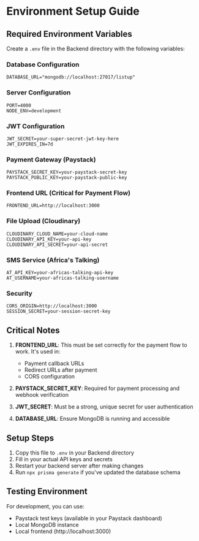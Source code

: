 # Environment Setup Guide

## Required Environment Variables

Create a `.env` file in the Backend directory with the following variables:

### Database Configuration
```env
DATABASE_URL="mongodb://localhost:27017/listup"
```

### Server Configuration
```env
PORT=4000
NODE_ENV=development
```

### JWT Configuration
```env
JWT_SECRET=your-super-secret-jwt-key-here
JWT_EXPIRES_IN=7d
```

### Payment Gateway (Paystack)
```env
PAYSTACK_SECRET_KEY=your-paystack-secret-key
PAYSTACK_PUBLIC_KEY=your-paystack-public-key
```

### Frontend URL (Critical for Payment Flow)
```env
FRONTEND_URL=http://localhost:3000
```

### File Upload (Cloudinary)
```env
CLOUDINARY_CLOUD_NAME=your-cloud-name
CLOUDINARY_API_KEY=your-api-key
CLOUDINARY_API_SECRET=your-api-secret
```

### SMS Service (Africa's Talking)
```env
AT_API_KEY=your-africas-talking-api-key
AT_USERNAME=your-africas-talking-username
```

### Security
```env
CORS_ORIGIN=http://localhost:3000
SESSION_SECRET=your-session-secret-key
```

## Critical Notes

1. **FRONTEND_URL**: This must be set correctly for the payment flow to work. It's used in:
   - Payment callback URLs
   - Redirect URLs after payment
   - CORS configuration

2. **PAYSTACK_SECRET_KEY**: Required for payment processing and webhook verification

3. **JWT_SECRET**: Must be a strong, unique secret for user authentication

4. **DATABASE_URL**: Ensure MongoDB is running and accessible

## Setup Steps

1. Copy this file to `.env` in your Backend directory
2. Fill in your actual API keys and secrets
3. Restart your backend server after making changes
4. Run `npx prisma generate` if you've updated the database schema

## Testing Environment

For development, you can use:
- Paystack test keys (available in your Paystack dashboard)
- Local MongoDB instance
- Local frontend (http://localhost:3000)
